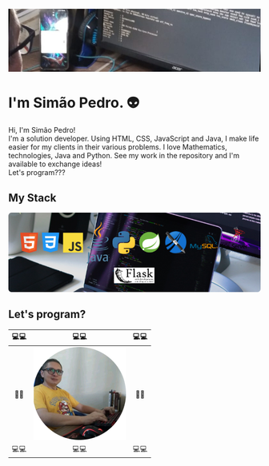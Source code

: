 ![Simão Pedro Mendes Gabriel](/img/img-background.jpg)

# I'm Simão Pedro. :alien:

<p>
  Hi, I'm Simão Pedro!<br>
  I'm a solution developer. Using HTML, CSS, JavaScript and Java, I make life easier for my clients in their various problems.
  I love Mathematics, technologies, Java and Python. See my work in the repository and I'm available to exchange ideas!<br>
  Let's program???
</p>

## My Stack

![My Tools](/img/img-my-stack.png)

## Let's program?

|    :computer::computer:    |             :computer::computer:             |    :computer::computer:    |
| :------------------------: | :------------------------------------------: | :------------------------: |
| :floppy_disk::floppy_disk: | ![Let is program](/img/img-simao-avatar.png) | :floppy_disk::floppy_disk: |
|    :computer::computer:    |             :computer::computer:             |    :computer::computer:    |
